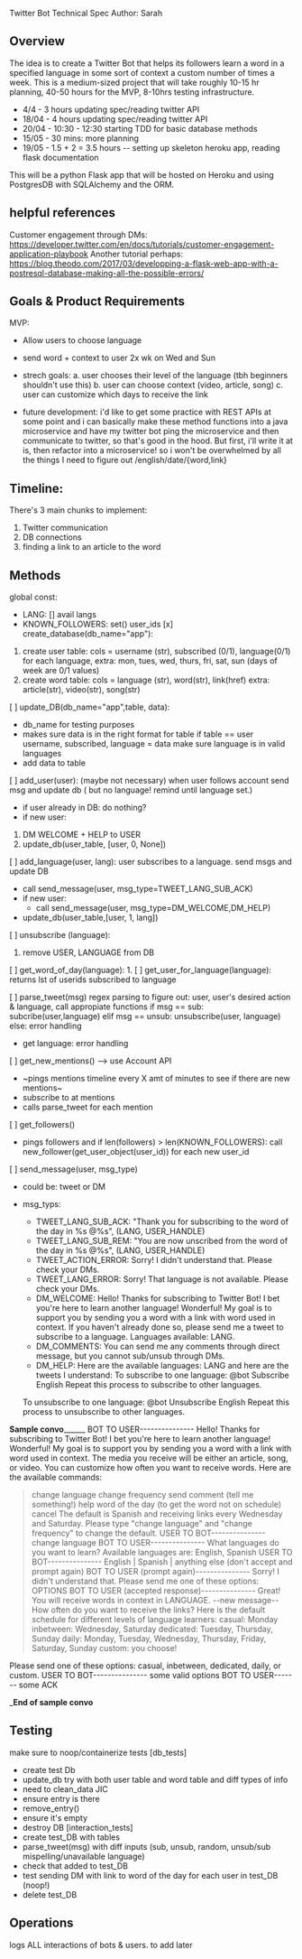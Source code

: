 Twitter Bot Technical Spec
Author: Sarah

## Overview
The idea is to create a Twitter Bot that helps its followers learn a word in a specified language in some sort of context a custom number of times a week. This is a medium-sized project that will take roughly 10-15 hr planning, 40-50 hours for the MVP, 8-10hrs testing infrastructure.
-  4/4 - 3 hours updating spec/reading twitter API
- 18/04 - 4 hours updating spec/reading twitter API
- 20/04 - 10:30 - 12:30 starting TDD for basic database methods
- 15/05 - 30 mins: more planning
- 19/05 - 1.5 + 2 = 3.5 hours -- setting up skeleton heroku app, reading flask documentation

This will be a python Flask app that will be hosted on Heroku and using PostgresDB with SQLAlchemy and the ORM. 

## helpful references
Customer engagement through DMs: https://developer.twitter.com/en/docs/tutorials/customer-engagement-application-playbook
Another tutorial perhaps: https://blog.theodo.com/2017/03/developping-a-flask-web-app-with-a-postresql-database-making-all-the-possible-errors/

## Goals & Product Requirements
MVP:
- Allow users to choose language
- send word + context to user 2x wk on Wed and Sun

- strech goals:
a. user chooses their level of the language (tbh beginners shouldn't use this)
b. user can choose context (video, article, song)
c. user can customize which days to receive the link
- future development: i'd like to get some practice with REST APIs at some point and i can basically make these method functions into a java microservice and have my twitter bot ping the microservice and then communicate to twitter, so that's good in the hood. But first, i'll write it at is, then refactor into a microservice! so i won't be overwhelmed by all the things I need to figure out
    /english/date/{word,link}

## Timeline:
There's 3 main chunks to implement:
1. Twitter communication
2. DB connections
3. finding a link to an article to the word


## Methods
global const:
- LANG: [] avail langs
- KNOWN_FOLLOWERS: set() user_ids
[x] create_database(db_name="app"):
1. create user table: cols = username (str), subscribed (0/1), language(0/1) for each language, extra: mon, tues, wed, thurs, fri, sat, sun (days of week are 0/1 values)
2. create word table: cols = language (str), word(str), link(href) extra: article(str), video(str), song(str)

[ ] update_DB(db_name="app",table, data):
- db_name for testing purposes
- makes sure data is in the right format for table
    if table == user
    username, subscribed, language = data
    make sure language is in valid languages
- add data to table

[ ] add_user(user): (maybe not necessary)
when user follows account send msg and update db ( but no language! remind until language set.)
- if user already in DB: do nothing?
- if new user:
1. DM WELCOME + HELP to USER
2. update_db(user_table, [user, 0, None])

[ ] add_language(user, lang):
user subscribes to a language. send msgs and update DB
- call send_message(user, msg_type=TWEET_LANG_SUB_ACK)
- if new user:
    - call send_message(user, msg_type=DM_WELCOME,DM_HELP)
- update_db(user_table,[user, 1, lang])

[ ] unsubscribe (language):
1. remove USER, LANGUAGE from DB

[ ] get_word_of_day(language):
1. 
[ ] get_user_for_language(language):
returns lst of userids subscribed to language

[ ] parse_tweet(msg)
regex parsing to figure out: user, user's desired action & language, call appropiate functions
    if msg == sub:
        subcribe(user,language)
    elif msg == unsub: 
        unsubscribe(user, language)
    else: error handling
- get language: error handling

[ ] get_new_mentions() --> use Account API 
- ~pings mentions timeline every X amt of minutes to see if there are new mentions~
- subscribe to at mentions 
- calls parse_tweet for each mention

[ ] get_followers()
- pings followers and if len(followers) > len(KNOWN_FOLLOWERS):
call new_follower(get_user_object(user_id)) for each new user_id 

[ ] send_message(user, msg_type)
- could be: tweet or DM
- msg_typs:
    - TWEET_LANG_SUB_ACK: "Thank you for subscribing to the word of the day in %s @%s", (LANG, USER_HANDLE)
    - TWEET_LANG_SUB_REM: "You are now unscribed from the word of the day in  %s @%s", (LANG, USER_HANDLE)
    - TWEET_ACTION_ERROR: Sorry! I didn't understand that. Please check your DMs.
    - TWEET_LANG_ERROR: Sorry! That language is not available. Please check your DMs.
    - DM_WELCOME: Hello! Thanks for subscribing to Twitter Bot! I bet you're here to learn another language! Wonderful! My goal is to support you by sending you a word with a link with word used in context. If you haven't already done so, please send me a tweet to subscribe to a language. Languages available: LANG.
    - DM_COMMENTS: You can send me any comments through direct message, but you cannot sub/unsub through DMs.
    - DM_HELP: Here are the available languages: LANG and here are the tweets I understand:
    To subscribe to one language: 
    @bot Subscribe English
    Repeat this process to subscribe to other languages.

    To unsubscribe to one language:
    @bot Unsubscribe English
    Repeat this process to unsubscribe to other languages.




______________________Sample convo____________________________
BOT TO USER---------------
Hello! Thanks for subscribing to Twitter Bot! I bet you're here to learn another language! Wonderful! My goal is to support you by sending you a word with a link with word used in context. The media you receive will be either an article, song, or video. You can customize how often you want to receive words. Here are the available commands:
> change language
> change frequency
> send comment (tell me something!)
> help
> word of the day (to get the word not on schedule)
> cancel
The default is Spanish and receiving links every Wednesday and Saturday. Please type "change language" and "change frequency" to change the default.
USER TO BOT---------------
change language
BOT TO USER---------------
What languages do you want to learn? Available languages are: English, Spanish
USER TO BOT---------------
> English | Spanish | anything else (don't accept and prompt again)
BOT TO USER (prompt again)---------------
Sorry! I didn't understand that. Please send me one of these options: OPTIONS
BOT TO USER (accepted response)---------------
Great! You will receive words in context in LANGUAGE. 
--new message--
How often do you want to receive the links? Here is the default schedule for different levels of language learners:
casual: Monday
inbetween: Wednesday, Saturday
dedicated: Tuesday, Thursday, Sunday
daily: Monday, Tuesday, Wednesday, Thursday, Friday, Saturday, Sunday
custom: you choose!

Please send one of these options: casual, inbetween, dedicated, daily, or custom.
USER TO BOT---------------
some valid options
BOT TO USER-------
some ACK

_______________________End of sample convo______________________

## Testing
make sure to noop/containerize tests
[db_tests]
- create test Db
- update_db try with both user table and word table and diff types of info
- need to clean_data JIC 
- ensure entry is there
- remove_entry()
- ensure it's empty
- destroy DB
[interaction_tests]
- create test_DB with tables
- parse_tweet(msg) with diff inputs (sub, unsub, random, unsub/sub mispelling/unavailable language)
- check that added to test_DB
- test sending DM with link to word of the day for each user in test_DB (noop!)
- delete test_DB
## Operations
logs ALL interactions of bots & users. to add later
